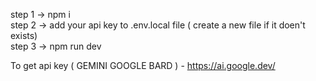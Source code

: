 step 1 -> npm i     
step 2 -> add your api key to .env.local file ( create a new file if it doen't exists)   
step 3 -> npm run dev  




To get api key ( GEMINI GOOGLE BARD ) -   https://ai.google.dev/
